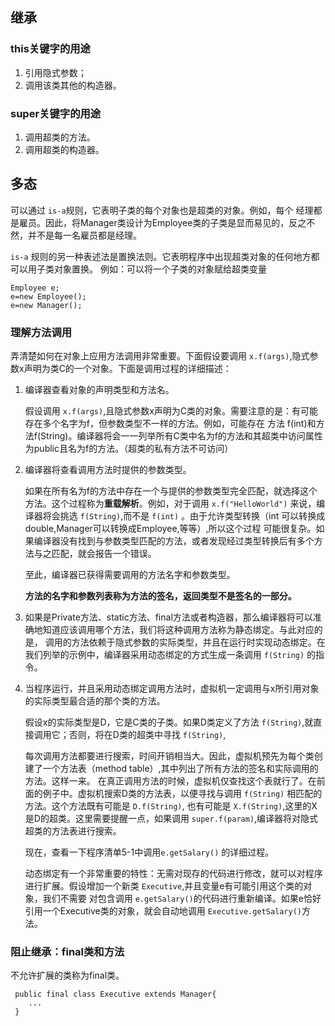 ## 继承
### this关键字的用途
1. 引用隐式参数；
2. 调用该类其他的构造器。
### super关键字的用途
1. 调用超类的方法。
2. 调用超类的构造器。

## 多态
可以通过 `is-a`规则，它表明子类的每个对象也是超类的对象。例如，每个
经理都是雇员。因此，将Manager类设计为Employee类的子类是显而易见的，反之不然，并不是每一名雇员都是经理。

`is-a` 规则的另一种表述法是置换法则。它表明程序中出现超类对象的任何地方都可以用子类对象置换。
例如：可以将一个子类的对象赋给超类变量
```
Employee e;
e=new Employee();
e=new Manager();

```
### 理解方法调用
弄清楚如何在对象上应用方法调用非常重要。下面假设要调用 `x.f(args)`,隐式参数x声明为类C的一个对象。下面是调用过程的详细描述：
1. 编译器查看对象的声明类型和方法名。
   
   假设调用 `x.f(args)`,且隐式参数x声明为C类的对象。需要注意的是：有可能存在多个名字为f，但参数类型不一样的方法。例如，可能存在
   方法 f(int)和方法f(String)。编译器将会一一列举所有C类中名为f的方法和其超类中访问属性为public且名为f的方法。（超类的私有方法不可访问）
2. 编译器将查看调用方法时提供的参数类型。
  
    如果在所有名为f的方法中存在一个与提供的参数类型完全匹配，就选择这个方法。这个过程称为**重载解析**。例如，对于调用 `x.f("HelloWorld")`
    来说，编译器将会挑选 `f(String)`,而不是 `f(int)` 。由于允许类型转换（int 可以转换成double,Manager可以转换成Employee,等等）,所以这个过程
    可能很复杂。如果编译器没有找到与参数类型匹配的方法，或者发现经过类型转换后有多个方法与之匹配，就会报告一个错误。
    
    至此，编译器已获得需要调用的方法名字和参数类型。
    
    **方法的名字和参数列表称为方法的签名，返回类型不是签名的一部分。**
3. 如果是Private方法、static方法、final方法或者构造器，那么编译器将可以准确地知道应该调用哪个方法，我们将这种调用方法称为静态绑定。与此对应的是，
调用的方法依赖于隐式参数的实际类型，并且在运行时实现动态绑定。在我们列举的示例中，编译器采用动态绑定的方式生成一条调用 `f(String)` 的指令。
    
4. 当程序运行，并且采用动态绑定调用方法时，虚拟机一定调用与x所引用对象的实际类型最合适的那个类的方法。

   假设x的实际类型是D，它是C类的子类。如果D类定义了方法 `f(String)`,就直接调用它；否则，将在D类的超类中寻找 `f(String)`,
   
   每次调用方法都要进行搜索，时间开销相当大。因此，虚拟机预先为每个类创建了一个方法表（method table）,其中列出了所有方法的签名和实际调用的方法。这样一来。
   在真正调用方法的时候，虚拟机仅查找这个表就行了。在前面的例子中。虚拟机搜索D类的方法表，以便寻找与调用 `f(String)` 相匹配的方法。这个方法既有可能是 `D.f(String)`,
   也有可能是 `X.f(String)`,这里的X是D的超类。这里需要提醒一点，如果调用 `super.f(param)`,编译器将对隐式超类的方法表进行搜索。
   
   现在，查看一下程序清单5-1中调用`e.getSalary()` 的详细过程。
   
   
   动态绑定有一个非常重要的特性：无需对现存的代码进行修改，就可以对程序进行扩展。假设增加一个新类 `Executive`,并且变量e有可能引用这个类的对象，我们不需要
   对包含调用 `e.getSalary()`的代码进行重新编译。如果e恰好引用一个Executive类的对象，就会自动地调用 `Executive.getSalary()`方法。
   
### 阻止继承：final类和方法

不允许扩展的类称为final类。
```
 public final class Executive extends Manager{
    ...
 }
```

   
